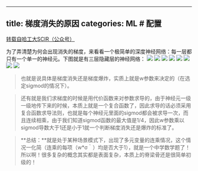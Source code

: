 ﻿
---
title: 梯度消失的原因
categories: ML  # 配置
---


[转载自哈工大SCIR（公众号）]()

为了弄清楚为何会出现消失的梯度，来看看一个极简单的深度神经网络：每一层都只有一个单一的神经元。下图就是有三层隐藏层的神经网络：
![](http://upload-images.jianshu.io/upload_images/4749583-b5244660c8be2a8a?imageMogr2/auto-orient/strip%7CimageView2/2/w/1240)
![](http://upload-images.jianshu.io/upload_images/4749583-816294679aa5897b?imageMogr2/auto-orient/strip%7CimageView2/2/w/1240)
![](http://upload-images.jianshu.io/upload_images/4749583-531b06189a5fa3bd?imageMogr2/auto-orient/strip%7CimageView2/2/w/1240)
![](http://upload-images.jianshu.io/upload_images/4749583-74d33b7863069d17?imageMogr2/auto-orient/strip%7CimageView2/2/w/1240)
![](http://upload-images.jianshu.io/upload_images/4749583-849b4ba1402e41c5?imageMogr2/auto-orient/strip%7CimageView2/2/w/1240)
![](http://upload-images.jianshu.io/upload_images/4749583-c33bdee594a49e68?imageMogr2/auto-orient/strip%7CimageView2/2/w/1240)
![](http://upload-images.jianshu.io/upload_images/4749583-cbd53ee82851783e?imageMogr2/auto-orient/strip%7CimageView2/2/w/1240)
![](http://upload-images.jianshu.io/upload_images/4749583-76beb71017149b13?imageMogr2/auto-orient/strip%7CimageView2/2/w/1240)

>也就是说具体是梯度消失还是梯度爆炸，实质上就是w参数来决定的（在选定sigmod的情况下）。

>还有就是我们求梯度的时候是用代价函数来对参数求导的，由于神经元一级一级地传下来的时候，本质上就是一个复合函数了，因此求导的话必须采用复合函数求导法则，也就是每个神经元里面的sigmod都会被求导一次，而且连续相乘，由于我们知道sigmod函数的最大值是1/4，因此w参数乘以sigmod导数大于1还是小于1就一个判断梯度消失还是爆炸的标准了。

>**总结：**就是处于某种场景模式下，出现了多元变量的连乘情况，这个情况一化简（连乘的每项（w*σ｀）均是否大于1），就是一个中学数学题了！所以啊！很多复杂的概念其实都是表面复杂，本质上的脊梁骨还是很简单初级的！